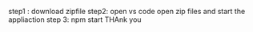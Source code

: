 step1 : download zipfile
step2: open vs code open zip files and start the appliaction
step 3: npm start
THAnk you

